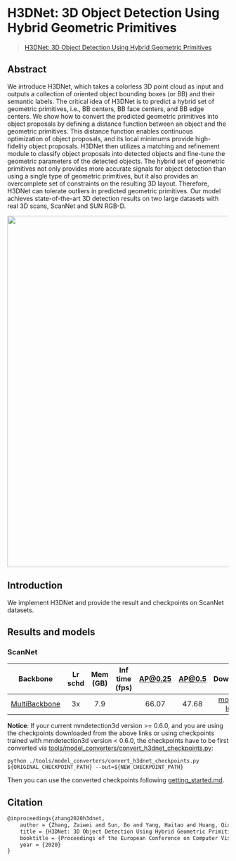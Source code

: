 # H3DNet: 3D Object Detection Using Hybrid Geometric Primitives

> [H3DNet: 3D Object Detection Using Hybrid Geometric Primitives](https://arxiv.org/abs/2006.05682)

<!-- [ALGORITHM] -->

## Abstract

We introduce H3DNet, which takes a colorless 3D point cloud as input and outputs a collection of oriented object bounding boxes (or BB) and their semantic labels. The critical idea of H3DNet is to predict a hybrid set of geometric primitives, i.e., BB centers, BB face centers, and BB edge centers. We show how to convert the predicted geometric primitives into object proposals by defining a distance function between an object and the geometric primitives. This distance function enables continuous optimization of object proposals, and its local minimums provide high-fidelity object proposals. H3DNet then utilizes a matching and refinement module to classify object proposals into detected objects and fine-tune the geometric parameters of the detected objects. The hybrid set of geometric primitives not only provides more accurate signals for object detection than using a single type of geometric primitives, but it also provides an overcomplete set of constraints on the resulting 3D layout. Therefore, H3DNet can tolerate outliers in predicted geometric primitives. Our model achieves state-of-the-art 3D detection results on two large datasets with real 3D scans, ScanNet and SUN RGB-D.

<div align=center>
<img src="https://user-images.githubusercontent.com/36950400/143868884-26f7fc63-93fd-48cb-a469-e2f55fda5550.png" width="800"/>
</div>

## Introduction

We implement H3DNet and provide the result and checkpoints on ScanNet datasets.

## Results and models

### ScanNet

|                 Backbone                  | Lr schd | Mem (GB) | Inf time (fps) | AP@0.25 | AP@0.5 |                                                                                                                                                           Download                                                                                                                                                           |
| :---------------------------------------: | :-----: | :------: | :------------: | :-----: | :----: | :--------------------------------------------------------------------------------------------------------------------------------------------------------------------------------------------------------------------------------------------------------------------------------------------------------------------------: |
| [MultiBackbone](./h3dnet_8xb3_scannet.py) |   3x    |   7.9    |                |  66.07  | 47.68  | [model](https://download.openmmlab.com/mmdetection3d/v1.0.0_models/h3dnet/h3dnet_scannet-3d-18class/h3dnet_3x8_scannet-3d-18class_20210824_003149-414bd304.pth) \| [log](https://download.openmmlab.com/mmdetection3d/v1.0.0_models/h3dnet/h3dnet_scannet-3d-18class/h3dnet_3x8_scannet-3d-18class_20210824_003149.log.json) |

**Notice**: If your current mmdetection3d version >= 0.6.0, and you are using the checkpoints downloaded from the above links or using checkpoints trained with mmdetection3d version \< 0.6.0, the checkpoints have to be first converted via [tools/model_converters/convert_h3dnet_checkpoints.py](../../tools/model_converters/convert_h3dnet_checkpoints.py):

```
python ./tools/model_converters/convert_h3dnet_checkpoints.py ${ORIGINAL_CHECKPOINT_PATH} --out=${NEW_CHECKPOINT_PATH}
```

Then you can use the converted checkpoints following [getting_started.md](../../docs/en/getting_started.md).

## Citation

```latex
@inproceedings{zhang2020h3dnet,
    author = {Zhang, Zaiwei and Sun, Bo and Yang, Haitao and Huang, Qixing},
    title = {H3DNet: 3D Object Detection Using Hybrid Geometric Primitives},
    booktitle = {Proceedings of the European Conference on Computer Vision},
    year = {2020}
}
```
